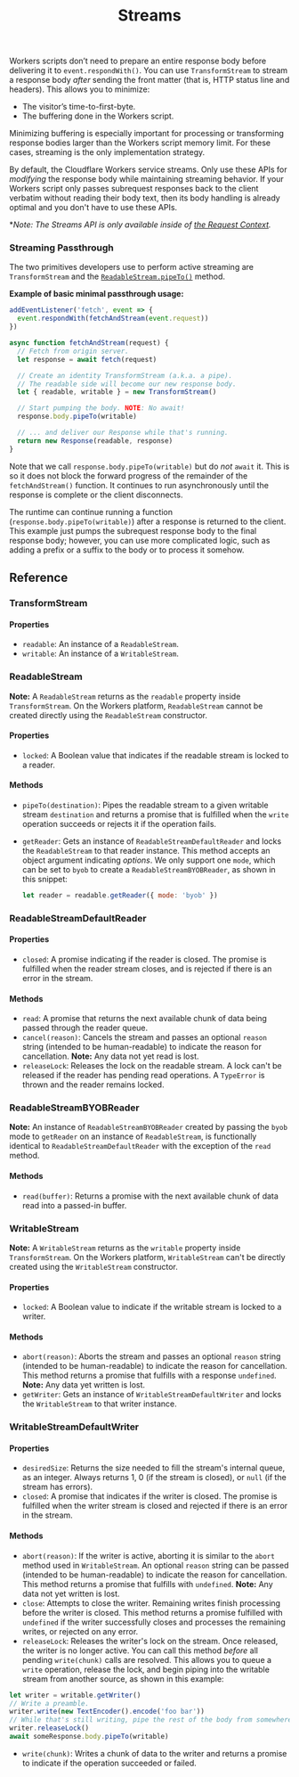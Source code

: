 ﻿---
title: Streams
weight: 5
---

Workers scripts don’t need to prepare an entire response body before delivering it to `event.respondWith()`. You can use `TransformStream` to stream a response body _after_ sending the front matter (that is, HTTP status line and headers). This allows you to minimize:

- The visitor’s time-to-first-byte.
- The buffering done in the Workers script.

Minimizing buffering is especially important for processing or transforming response bodies larger than the Workers script memory limit. For these cases, streaming is the only implementation strategy.

By default, the Cloudflare Workers service streams. Only use these APIs for _modifying_ the response body while maintaining streaming behavior. If your Workers script only passes subrequest responses back to the client verbatim without reading their body text, then its body handling is already optimal and you don't have to use these APIs.

\*_Note: The Streams API is only available inside of [the Request Context](/about/caveats/request-context)._

### Streaming Passthrough

The two primitives developers use to perform active streaming are `TransformStream` and the [`ReadableStream.pipeTo()`](https://developer.mozilla.org/en-US/docs/Web/API/ReadableStream/pipeTo) method.

**Example of basic minimal passthrough usage:**

```javascript
addEventListener('fetch', event => {
  event.respondWith(fetchAndStream(event.request))
})

async function fetchAndStream(request) {
  // Fetch from origin server.
  let response = await fetch(request)

  // Create an identity TransformStream (a.k.a. a pipe).
  // The readable side will become our new response body.
  let { readable, writable } = new TransformStream()

  // Start pumping the body. NOTE: No await!
  response.body.pipeTo(writable)

  // ... and deliver our Response while that's running.
  return new Response(readable, response)
}
```

Note that we call `response.body.pipeTo(writable)` but do _not_ `await` it. This is so it does not block the forward progress of the remainder of the `fetchAndStream()` function. It continues to run asynchronously until the response is complete or the client disconnects.

The runtime can continue running a function (`response.body.pipeTo(writable)`) after a response is returned to the client. This example just pumps the subrequest response body to the final response body; however, you can use more complicated logic, such as adding a prefix or a suffix to the body or to process it somehow.

## Reference

### TransformStream

#### Properties

- `readable`: An instance of a `ReadableStream`.
- `writable`: An instance of a `WritableStream`.

### ReadableStream

**Note:** A `ReadableStream` returns as the `readable` property inside `TransformStream`. On the Workers platform, `ReadableStream` cannot be created directly using the `ReadableStream` constructor.

#### Properties

- `locked`: A Boolean value that indicates if the readable stream is locked to a reader.

#### Methods

- `pipeTo(destination)`: Pipes the readable stream to a given writable stream `destination` and returns a promise that is fulfilled when the `write` operation succeeds or rejects it if the operation fails.
- `getReader`: Gets an instance of `ReadableStreamDefaultReader` and locks the `ReadableStream` to that reader instance. This method accepts an object argument indicating _options_. We only support one `mode`, which can be set to `byob` to create a `ReadableStreamBYOBReader`, as shown in this snippet:

  ```javascript
  let reader = readable.getReader({ mode: 'byob' })
  ```

### ReadableStreamDefaultReader

#### Properties

- `closed`: A promise indicating if the reader is closed. The promise is fulfilled when the reader stream closes, and is rejected if there is an error in the stream.

#### Methods

- `read`: A promise that returns the next available chunk of data being passed through the reader queue.
- `cancel(reason)`: Cancels the stream and passes an optional `reason` string (intended to be human-readable) to indicate the reason for cancellation. **Note:** Any data not yet read is lost.
- `releaseLock`: Releases the lock on the readable stream. A lock can't be released if the reader has pending read operations. A `TypeError` is thrown and the reader remains locked.

### ReadableStreamBYOBReader

**Note:** An instance of `ReadableStreamBYOBReader` created by passing the `byob` mode to `getReader` on an instance of `ReadableStream`, is functionally identical to `ReadableStreamDefaultReader` with the exception of the `read` method.

#### Methods

- `read(buffer)`: Returns a promise with the next available chunk of data read into a passed-in buffer.

### WritableStream

**Note:** A `WritableStream` returns as the `writable` property inside `TransformStream`. On the Workers platform, `WritableStream` can't be directly created using the `WritableStream` constructor.

#### Properties

- `locked`: A Boolean value to indicate if the writable stream is locked to a writer.

#### Methods

- `abort(reason)`: Aborts the stream and passes an optional `reason` string (intended to be human-readable) to indicate the reason for cancellation. This method returns a promise that fulfills with a response `undefined`. **Note:** Any data yet written is lost.
- `getWriter`: Gets an instance of `WritableStreamDefaultWriter` and locks the `WritableStream` to that writer instance.

### WritableStreamDefaultWriter

#### Properties

- `desiredSize`: Returns the size needed to fill the stream's internal queue, as an integer. Always returns 1, 0 (if the stream is closed), or `null` (if the stream has errors).
- `closed`: A promise that indicates if the writer is closed. The promise is fulfilled when the writer stream is closed and rejected if there is an error in the stream.

#### Methods

- `abort(reason)`: If the writer is active, aborting it is similar to the `abort` method used in `WritableStream`. An optional `reason` string can be passed (intended to be human-readable) to indicate the reason for cancellation. This method returns a promise that fulfills with `undefined`. **Note:** Any data not yet written is lost.
- `close`: Attempts to close the writer. Remaining writes finish processing before the writer is closed. This method returns a promise fulfilled with `undefined` if the writer successfully closes and processes the remaining writes, or rejected on any error.
- `releaseLock`: Releases the writer's lock on the stream. Once released, the writer is no longer active. You can call this method _before_ all pending `write(chunk)` calls are resolved. This allows you to queue a `write` operation, release the lock, and begin piping into the writable stream from another source, as shown in this example:

```javascript
let writer = writable.getWriter()
// Write a preamble.
writer.write(new TextEncoder().encode('foo bar'))
// While that's still writing, pipe the rest of the body from somewhere else.
writer.releaseLock()
await someResponse.body.pipeTo(writable)
```

- `write(chunk)`: Writes a chunk of data to the writer and returns a promise to indicate if the operation succeeded or failed.
